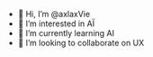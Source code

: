 - 👋 Hi, I’m @axlaxVie
- 👀 I’m interested in AÏ 
- 🌱 I’m currently learning AI
- 💞️ I’m looking to collaborate on UX


<!---
axlaxVie/axlaxVie is a ✨ special ✨ repository because its `README.md` (this file) appears on your GitHub profile.
You can click the Preview link to take a look at your changes.
--->

